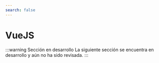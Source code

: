```yaml
---
search: false
---
```


# VueJS

:::warning Sección en desarrollo
La siguiente sección se encuentra en desarrollo y aún no ha sido revisada.
:::